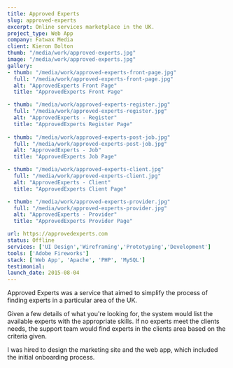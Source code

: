 ```yaml
---
title: Approved Experts
slug: approved-experts
excerpt: Online services marketplace in the UK.
project_type: Web App
company: Fatwax Media
client: Kieron Bolton
thumb: "/media/work/approved-experts.jpg"
image: "/media/work/approved-experts.jpg"
gallery:
- thumb: "/media/work/approved-experts-front-page.jpg"
  full: "/media/work/approved-experts-front-page.jpg"
  alt: "ApprovedExperts Front Page"
  title: "ApprovedExperts Front Page"

- thumb: "/media/work/approved-experts-register.jpg"
  full: "/media/work/approved-experts-register.jpg"
  alt: "ApprovedExperts - Register"
  title: "ApprovedExperts Register Page"
  
- thumb: "/media/work/approved-experts-post-job.jpg"
  full: "/media/work/approved-experts-post-job.jpg"
  alt: "ApprovedExperts - Job"
  title: "ApprovedExperts Job Page"

- thumb: "/media/work/approved-experts-client.jpg"
  full: "/media/work/approved-experts-client.jpg"
  alt: "ApprovedExperts - Client"
  title: "ApprovedExperts Client Page"

- thumb: "/media/work/approved-experts-provider.jpg"
  full: "/media/work/approved-experts-provider.jpg"
  alt: "ApprovedExperts - Provider"
  title: "ApprovedExperts Provider Page"

url: https://approvedexperts.com
status: Offline
services: ['UI Design','Wireframing','Prototyping','Development']
tools: ['Adobe Fireworks']
stack: ['Web App', 'Apache', 'PHP', 'MySQL']
testimonial: 
launch_date: 2015-08-04
---
```

Approved Experts was a service that aimed to simplify the process of finding experts in a particular area of the UK.

Given a few details of what you're looking for, the system would list the available experts with the appropriate skills. If no experts meet the clients needs, the support team would find experts in the clients area based on the criteria given.

I was hired to design the marketing site and the web app, which included the initial onboarding process.